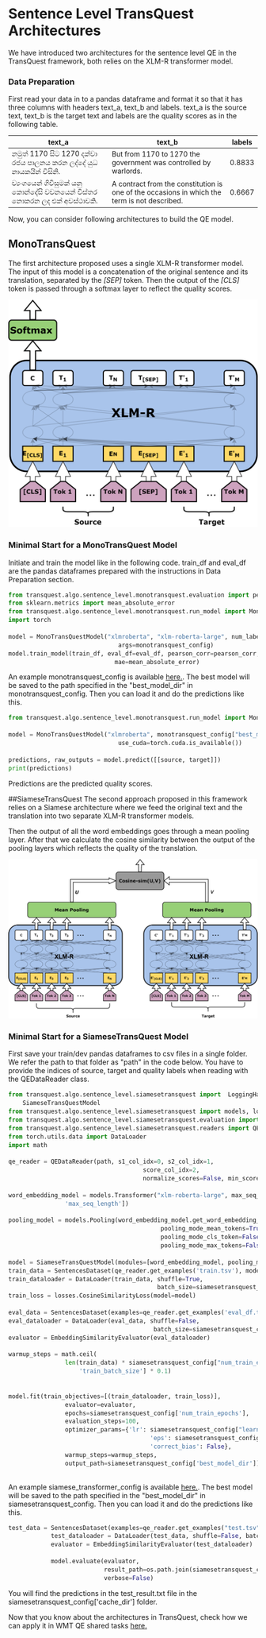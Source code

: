 # Sentence Level TransQuest Architectures
We have introduced two architectures for the sentence level QE in the TransQuest framework, both relies on the XLM-R transformer model.

### Data Preparation
First read your data in to a pandas dataframe and format it so that it has three columns with headers text_a, text_b and labels. text_a is the source text, text_b is the target text and labels are the quality scores as in the following table.

| text_a                                                                    | text_b                                                                                       | labels |
| ------------------------------------------------------------------------- | ---------------------------------------------------------------------------------------------|--------|
| 	නමුත් 1170 සිට 1270 දක්වා රජය පාලනය කරන ලද්දේ යුධ නායකයින් විසිනි.         | But from 1170 to 1270 the government was controlled by warlords.                             | 0.8833 |
|   ව්‍යංගයෙන් ගිවිසුමක් යනු කොන්දේසි වචනයෙන් විස්තර නොකරන ලද එක් අවස්ථාවකි.  | A contract from the constitution is one of the occasions in which the term is not described. | 0.6667 |


Now, you can consider following architectures to build the QE model.

## MonoTransQuest

The first architecture proposed uses a single XLM-R transformer model. The input of this model is a concatenation of the original sentence and its translation, separated by the *[SEP]* token. Then the output of the *[CLS]* token is passed through a softmax layer to reflect the quality scores.

![MonoTransQuest Architecture](../images/TransQuest.png)

### Minimal Start for a MonoTransQuest Model

Initiate and train the model like in the following code. train_df and eval_df are the pandas dataframes prepared with the instructions in Data Preparation section.

```python
from transquest.algo.sentence_level.monotransquest.evaluation import pearson_corr, spearman_corr
from sklearn.metrics import mean_absolute_error
from transquest.algo.sentence_level.monotransquest.run_model import MonoTransQuestModel
import torch

model = MonoTransQuestModel("xlmroberta", "xlm-roberta-large", num_labels=1, use_cuda=torch.cuda.is_available(),
                               args=monotransquest_config)
model.train_model(train_df, eval_df=eval_df, pearson_corr=pearson_corr, spearman_corr=spearman_corr,
                              mae=mean_absolute_error)
```
An example monotransquest_config is available [here.](https://github.com/TharinduDR/TransQuest/blob/master/examples/sentence_level/wmt_2020/ro_en/monotransquest_config.py). The best model will be saved to the path specified in the "best_model_dir" in monotransquest_config. Then you can load it and do the predictions like this. 

```python
from transquest.algo.sentence_level.monotransquest.run_model import MonoTransQuestModel

model = MonoTransQuestModel("xlmroberta", monotransquest_config["best_model_dir"], num_labels=1,
                               use_cuda=torch.cuda.is_available())

predictions, raw_outputs = model.predict([[source, target]])
print(predictions)

```
Predictions are the predicted quality scores.

##SiameseTransQuest 
The second approach proposed in this framework relies on a Siamese architecture where we feed the original text and the translation into two separate XLM-R transformer models. 

Then the output of all the word embeddings goes through a mean pooling layer. After that we calculate the cosine similarity between the output of the pooling layers which reflects the quality of the translation.

![SiameseTransQuest Architecture](../images/SiameseTransQuest.png)


### Minimal Start for a SiameseTransQuest Model

First save your train/dev pandas dataframes to csv files in a single folder. We refer the path to that folder as "path" in the code below. You have to provide the indices of source, target and quality labels when reading with the QEDataReader class. 

```python
from transquest.algo.sentence_level.siamesetransquest import  LoggingHandler, SentencesDataset, \
    SiameseTransQuestModel
from transquest.algo.sentence_level.siamesetransquest import models, losses
from transquest.algo.sentence_level.siamesetransquest.evaluation import EmbeddingSimilarityEvaluator
from transquest.algo.sentence_level.siamesetransquest.readers import QEDataReader
from torch.utils.data import DataLoader
import math

qe_reader = QEDataReader(path, s1_col_idx=0, s2_col_idx=1,
                                      score_col_idx=2,
                                      normalize_scores=False, min_score=0, max_score=1, header=True)

word_embedding_model = models.Transformer("xlm-roberta-large", max_seq_length=siamesetransquest_config[
                'max_seq_length'])

pooling_model = models.Pooling(word_embedding_model.get_word_embedding_dimension(),
                                           pooling_mode_mean_tokens=True,
                                           pooling_mode_cls_token=False,
                                           pooling_mode_max_tokens=False)

model = SiameseTransQuestModel(modules=[word_embedding_model, pooling_model])
train_data = SentencesDataset(qe_reader.get_examples('train.tsv'), model)
train_dataloader = DataLoader(train_data, shuffle=True,
                                          batch_size=siamesetransquest_config['train_batch_size'])
train_loss = losses.CosineSimilarityLoss(model=model)

eval_data = SentencesDataset(examples=qe_reader.get_examples('eval_df.tsv'), model=model)
eval_dataloader = DataLoader(eval_data, shuffle=False,
                                         batch_size=siamesetransquest_config['train_batch_size'])
evaluator = EmbeddingSimilarityEvaluator(eval_dataloader)

warmup_steps = math.ceil(
                len(train_data) * siamesetransquest_config["num_train_epochs"] / siamese_transformer_config[
                    'train_batch_size'] * 0.1)


model.fit(train_objectives=[(train_dataloader, train_loss)],
                evaluator=evaluator,
                epochs=siamesetransquest_config['num_train_epochs'],
                evaluation_steps=100,
                optimizer_params={'lr': siamesetransquest_config["learning_rate"],
                                        'eps': siamesetransquest_config["adam_epsilon"],
                                        'correct_bias': False},
                warmup_steps=warmup_steps,
                output_path=siamesetransquest_config['best_model_dir'])



```
An example siamese_transformer_config is available [here.](https://github.com/TharinduDR/TransQuest/blob/master/examples/wmt_2020/ro_en/siamese_transformer_config.py). The best model will be saved to the path specified in the "best_model_dir" in siamesetransquest_config. Then you can load it and do the predictions like this. 

```python
test_data = SentencesDataset(examples=qe_reader.get_examples("test.tsv", test_file=True), model=model)
            test_dataloader = DataLoader(test_data, shuffle=False, batch_size=8)
            evaluator = EmbeddingSimilarityEvaluator(test_dataloader)

            model.evaluate(evaluator,
                           result_path=os.path.join(siamesetransquest_config['cache_dir'], "test_result.txt"),
                           verbose=False)
```

You will find the predictions in the test_result.txt file in the siamesetransquest_config['cache_dir'] folder. 

Now that you know about the architectures in TransQuest, check how we can apply it in WMT QE shared tasks [here.](https://tharindudr.github.io/TransQuest/examples/sentence_level_examples/)